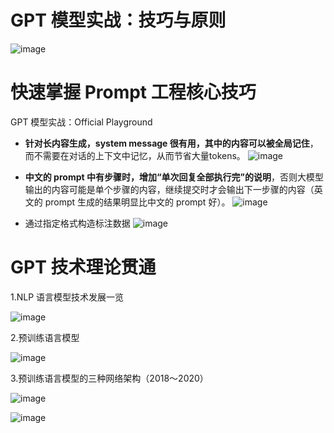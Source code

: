 # GPT 模型实战：技巧与原则
![image](https://github.com/user-attachments/assets/6f70d572-8d92-4af3-b4b7-dd591ab77e3f)

# 快速掌握 Prompt 工程核心技巧
GPT 模型实战：Official Playground

- **针对长内容生成，system message 很有用，其中的内容可以被全局记住**，而不需要在对话的上下文中记忆，从而节省大量tokens。
![image](https://github.com/user-attachments/assets/2c28f845-240a-4c5a-b9c9-f96b8753af3e)

- **中文的 prompt 中有步骤时，增加“单次回复全部执行完”的说明**，否则大模型输出的内容可能是单个步骤的内容，继续提交时才会输出下一步骤的内容（英文的 prompt 生成的结果明显比中文的 prompt 好）。
![image](https://github.com/user-attachments/assets/abbf3eb5-5e95-4eb3-9e55-c75edb90e0db)

- 通过指定格式构造标注数据
![image](https://github.com/user-attachments/assets/bdd6f1b8-adde-4e77-a8d9-cca04d51b203)

# GPT 技术理论贯通
1.NLP 语言模型技术发展一览

![image](https://github.com/user-attachments/assets/750e9c27-252b-42ea-ae49-ac419b2ad789)

2.预训练语言模型

![image](https://github.com/user-attachments/assets/725cbafb-dc7b-4f91-b9b3-75473d5b7ad9)

3.预训练语言模型的三种网络架构（2018～2020）

![image](https://github.com/user-attachments/assets/1e323f2d-faa0-4670-9e2e-dffcf2850b20)

![image](https://github.com/user-attachments/assets/b15f445e-2993-4238-9617-bf3dabfc4ba5)

